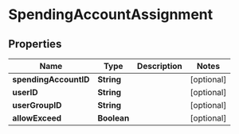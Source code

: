 
# SpendingAccountAssignment

## Properties
Name | Type | Description | Notes
------------ | ------------- | ------------- | -------------
**spendingAccountID** | **String** |  |  [optional]
**userID** | **String** |  |  [optional]
**userGroupID** | **String** |  |  [optional]
**allowExceed** | **Boolean** |  |  [optional]



